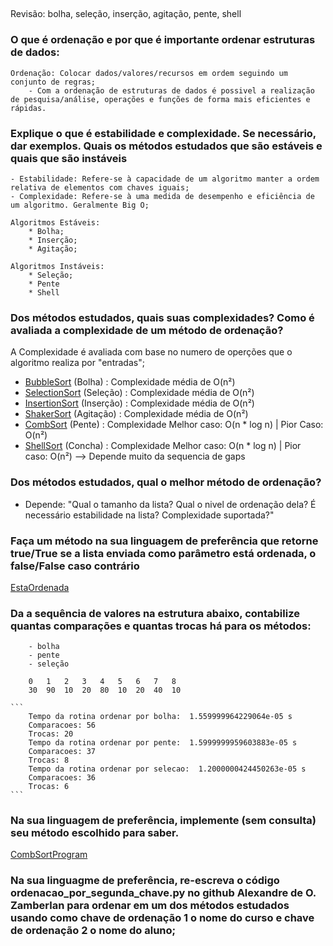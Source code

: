 ##

Revisão: bolha, seleção, inserção, agitação, pente, shell  
### O que é ordenação e por que é importante ordenar estruturas de dados:  
    Ordenação: Colocar dados/valores/recursos em ordem seguindo um conjunto de regras;  
        - Com a ordenação de estruturas de dados é possivel a realização de pesquisa/análise, operações e funções de forma mais eficientes e rápidas.

### Explique o que é estabilidade e complexidade. Se necessário, dar exemplos. Quais os métodos estudados que são estáveis e quais que são instáveis  
    - Estabilidade: Refere-se à capacidade de um algoritmo manter a ordem relativa de elementos com chaves iguais;
    - Complexidade: Refere-se à uma medida de desempenho e eficiência de um algoritmo. Geralmente Big O;

    Algoritmos Estáveis: 
        * Bolha;
        * Inserção;
        * Agitação;

    Algoritmos Instáveis:
        * Seleção;
        * Pente
        * Shell

### Dos métodos estudados, quais suas complexidades? Como é avaliada a complexidade de um método de ordenação?
A Complexidade é avaliada com base no numero de operções que o algoritmo realiza por "entradas";
* [BubbleSort](https://sortvisualizer.com/bubblesort/) (Bolha) : Complexidade média de O(n²)  
* [SelectionSort](https://sortvisualizer.com/selectionsort/) (Seleção) : Complexidade média de O(n²)
* [InsertionSort](https://sortvisualizer.com/insertionsort/) (Inserção) : Complexidade média de O(n²)
* [ShakerSort](https://sortvisualizer.com/shakersort/) (Agitação) : Complexidade média de O(n²)
* [CombSort](https://sortvisualizer.com/combsort/) (Pente) : Complexidade Melhor caso: O(n * log n) | Pior Caso: O(n²)  
* [ShellSort](https://sortvisualizer.com/shellsort/) (Concha) : Complexidade Melhor caso: O(n * log n) | Pior caso: O(n²) --> Depende muito da sequencia de gaps


### Dos métodos estudados, qual o melhor método de ordenação?
- Depende: "Qual o tamanho da lista? Qual o nivel de ordenação dela? É necessário estabilidade na lista? Complexidade suportada?"

### Faça um método na sua linguagem de preferência que retorne true/True se a lista enviada como parâmetro está ordenada, o false/False caso contrário    
[EstaOrdenada](./Teste%201/Teste%201/Program.cs)

### Da a sequência de valores na estrutura abaixo, contabilize quantas comparações e quantas trocas há para os métodos:
        - bolha
        - pente
        - seleção

        0   1   2   3   4   5   6   7   8  
        30  90  10  20  80  10  20  40  10

    ```
        Tempo da rotina ordenar por bolha:  1.559999964229064e-05 s
        Comparacoes: 56
        Trocas: 20
        Tempo da rotina ordenar por pente:  1.5999999959603883e-05 s
        Comparacoes: 37
        Trocas: 8
        Tempo da rotina ordenar por selecao:  1.2000000424450263e-05 s
        Comparacoes: 36
        Trocas: 6
    ```

### Na sua linguagem de preferência, implemente (sem consulta) seu método escolhido para saber.  
[CombSortProgram](./CombSort/CombSort/Program.cs)


### Na sua linguagme de preferência, re-escreva o código ordenacao_por_segunda_chave.py no github Alexandre de O. Zamberlan para ordenar em um dos métodos estudados usando como chave de ordenação 1 o nome do curso e chave de ordenação 2 o nome do aluno;